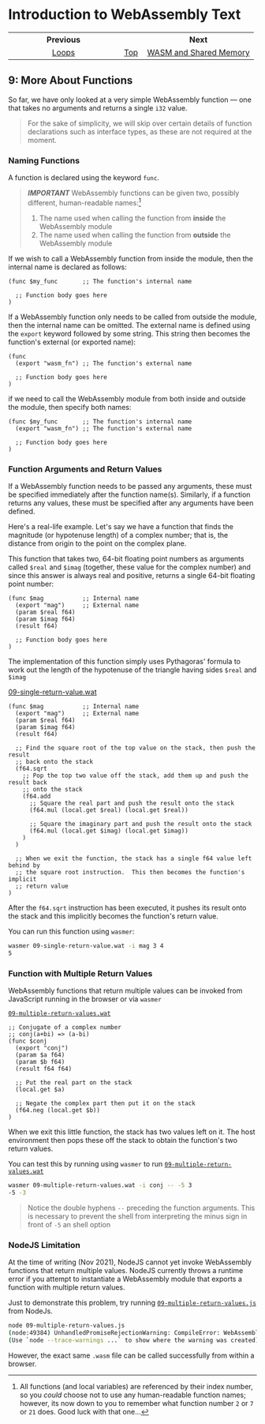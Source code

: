 # Introduction to WebAssembly Text
<table style="table-width: fixed; width: 100%">
<tr><th style="width: 45%">Previous</th>
    <th style="width: 10%"></th>
    <th style="width: 45%">Next</th></tr>
<tr><td style="text-align: center"><a href="./08%20Loops.md">Loops</a></td>
    <td style="text-align: center"><a href="./README.md">Top</a></td>
    <td style="text-align: center"><a href="./10%20WASM%20and%20Shared%20Memory.md">WASM and Shared Memory</a></td></tr>
</table>

## 9: More About Functions

So far, we have only looked at a very simple WebAssembly function &mdash; one that takes no arguments and returns a single `i32` value.

> For the sake of simplicity, we will skip over certain details of function declarations such as interface types, as these are not required at the moment.

### Naming Functions

A function is declared using the keyword `func`.

> ***IMPORTANT***
>WebAssembly functions can be given two, possibly different, human-readable names:[^1]
>
> 1. The name used when calling the function from **inside** the WebAssembly module
> 1. The name used when calling the function from **outside** the WebAssembly module

If we wish to call a WebAssembly function from inside the module, then the internal name is declared as follows:

```wat
(func $my_func       ;; The function's internal name

  ;; Function body goes here
)
```

If a WebAssembly function only needs to be called from outside the module, then the internal name can be omitted.  The external name is defined using the `export` keyword followed by some string.  This string then becomes the function's external (or exported name):

```wat
(func
  (export "wasm_fn") ;; The function's external name

  ;; Function body goes here
)
```

if we need to call the WebAssembly module from both inside and outside the module, then specify both names:

```wat
(func $my_func       ;; The function's internal name
  (export "wasm_fn") ;; The function's external name

  ;; Function body goes here
)
```

### Function Arguments and Return Values

If a WebAssembly function needs to be passed any arguments, these must be specified immediately after the function name(s).  Similarly, if a function returns any values, these must be specified after any arguments have been defined.

Here's a real-life example.  Let's say we have a function that finds the magnitude (or hypotenuse length) of a complex number; that is, the distance from origin to the point on the complex plane.

This function that takes two, 64-bit floating point numbers as arguments called `$real` and `$imag` (together, these value for the complex number) and since this answer is always real and positive, returns a single 64-bit floating point number:

```wat
(func $mag           ;; Internal name
  (export "mag")     ;; External name
  (param $real f64)
  (param $imag f64)
  (result f64)

  ;; Function body goes here
)
```

The implementation of this function simply uses Pythagoras' formula to work out the length of the hypotenuse of the triangle having sides `$real` and `$imag`

[09-single-return-value.wat](./src/09-single-return-value.wat)
```wat
(func $mag           ;; Internal name
  (export "mag")     ;; External name
  (param $real f64)
  (param $imag f64)
  (result f64)

  ;; Find the square root of the top value on the stack, then push the result
  ;; back onto the stack
  (f64.sqrt
    ;; Pop the top two value off the stack, add them up and push the result back
    ;; onto the stack
    (f64.add
      ;; Square the real part and push the result onto the stack
      (f64.mul (local.get $real) (local.get $real))

      ;; Square the imaginary part and push the result onto the stack
      (f64.mul (local.get $imag) (local.get $imag))
    )
  )
  
  ;; When we exit the function, the stack has a single f64 value left behind by
  ;; the square root instruction.  This then becomes the function's implicit
  ;; return value
)
```

After the `f64.sqrt` instruction has been executed, it pushes its result onto the stack and this implicitly becomes the function's return value.

You can run this function using `wasmer`:

```bash
wasmer 09-single-return-value.wat -i mag 3 4
5
```

### Function with Multiple Return Values

WebAssembly functions that return multiple values can be invoked from JavaScript running in the browser or via `wasmer`

[`09-multiple-return-values.wat`](./src/09-multiple-return-values.wat)
```wat
;; Conjugate of a complex number
;; conj(a+bi) => (a-bi)
(func $conj
  (export "conj")
  (param $a f64)
  (param $b f64)
  (result f64 f64)

  ;; Put the real part on the stack
  (local.get $a)

  ;; Negate the complex part then put it on the stack 
  (f64.neg (local.get $b))
)
```

When we exit this little function, the stack has two values left on it.  The host environment then pops these off the stack to obtain the function's two return values.

You can test this by running using `wasmer` to run [`09-multiple-return-values.wat`](./src/09-multiple-return-values.wat)

```bash
wasmer 09-multiple-return-values.wat -i conj -- -5 3
-5 -3
```

> Notice the double hyphens `--` preceding the function arguments.
> This is necessary to prevent the shell from interpreting the minus sign in front of `-5` an shell option

### NodeJS Limitation

At the time of writing (Nov 2021), NodeJS cannot yet invoke WebAssembly functions that return multiple values.  NodeJS currently throws a runtime error if you attempt to instantiate a WebAssembly module that exports a function with multiple return values.

Just to demonstrate this problem, try running [`09-multiple-return-values.js`](09-multiple-return-values.js) from NodeJs.

```bash
node 09-multiple-return-values.js
(node:49384) UnhandledPromiseRejectionWarning: CompileError: WebAssembly.instantiate(): return count of 2 exceeds internal limit of 1 @+15
(Use `node --trace-warnings ...` to show where the warning was created)
```

However, the exact same `.wasm` file can be called successfully from within a browser.

[^1]: All functions (and local variables) are referenced by their index number, so you *could* choose not to use any human-readable function names; however, its now down to you to remember what function number `2` or `7` or `21` does.  Good luck with that one...